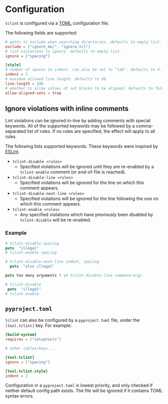 # Configuration

`tclint` is configured via a [TOML](https://toml.io/en/) configuration file.

The following fields are supported:

```toml
# paths to exclude when searching directories. defaults to empty list.
exclude = ["ignore_me/", "ignore.tcl"]
# lint violations to ignore. defaults to empty list.
ignore = ["spacing"]

[style]
# number of spaces to indent. can also be set to "tab". defaults to 4.
indent = 2
# maximum allowed line length. defaults to 80.
line-length = 100
# whether to allow values of set blocks to be aligned. defaults to false.
allow-aligned-sets = true
```

## Ignore violations with inline comments

Lint violations can be ignored in-line by adding comments with special keywords. All of the supported keywords may be followed by a comma-separated list of rules. If no rules are specified, the effect will apply to all rules.

The following lists supported keywords. These keywords were inspired by [ESLint][eslint-comments].

- `tclint-disable <rules>`
  - Specified violations will be ignored until they are re-enabled by a `tclint-enable` comment (or end-of-file is reached).
- `tclint-disable-line <rules>`
  - Specified violations will be ignored for the line on which this comment appears.
- `tclint-disable-next-line <rules>`
  - Specified violations will be ignored for the line following the one on which this comment appears.
- `tclint-enable <rules>`
  - Any specified violations which have previously been disabled by `tclint-disable` will be re-enabled.

### Example

```tcl
# tclint-disable spacing
puts  "illegal"
# tclint-enable spacing

# tclint-disable-next-line indent, spacing
  puts  "also illegal"

puts too many arguments ! ;# tclint-disable-line command-args

# tclint-disable
 puts  "illegal"
# tclint-enable
```


## `pyproject.toml`

`tclint` can also be configured by a `pyproject.toml` file, under the `[tool.tclint]` key. For example:

```toml
[build-system]
requires = ["setuptools"]

# other tables/keys...

[tool.tclint]
ignore = ["spacing"]

[tool.tclint.style]
indent = 2
```

Configuration in a `pyproject.toml` is lowest priority, and only checked if neither default config path exists. The file will be ignored if it contains TOML syntax errors.

[eslint-comments]: https://eslint.org/docs/latest/use/configure/rules#using-configuration-comments-1